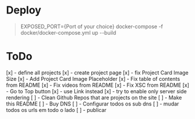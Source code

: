 # Deploy

> EXPOSED_PORT={Port of your choice} docker-compose -f docker/docker-compose.yml up --build

# ToDo

[x] - define all projects
[x] - create project page
[x] - fix Project Card Image Size
[x] - Add Project Card Image Placeholder
[x] - Fix table of contents from README
[x] - Fix videos from README
[x] - Fix XSC from README
[x] - Go to Top button
[x] - use Link instead <a>
[x] - try to enable only server side rendering
[ ] - Clean Github Repos that are projects on the site
[ ] - Make this README
[ ] - Buy DNS
[ ] - Configurar todos os sub dns
[ ] - mudar todos os urls em todo o lado
[ ] - publicar

